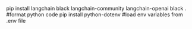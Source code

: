 pip install langchain black langchain-community langchain-openai
black . #format python code
pip install python-dotenv #load env variables from .env file